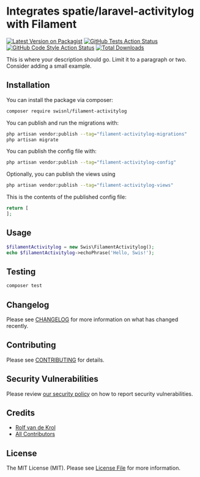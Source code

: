 # Integrates spatie/laravel-activitylog with Filament

[![Latest Version on Packagist](https://img.shields.io/packagist/v/swisnl/filament-activitylog.svg?style=flat-square)](https://packagist.org/packages/swisnl/filament-activitylog)
[![GitHub Tests Action Status](https://img.shields.io/github/actions/workflow/status/swisnl/filament-activitylog/run-tests.yml?branch=main&label=tests&style=flat-square)](https://github.com/swisnl/filament-activitylog/actions?query=workflow%3Arun-tests+branch%3Amain)
[![GitHub Code Style Action Status](https://img.shields.io/github/actions/workflow/status/swisnl/filament-activitylog/fix-php-code-styling.yml?branch=main&label=code%20style&style=flat-square)](https://github.com/swisnl/filament-activitylog/actions?query=workflow%3A"Fix+PHP+code+styling"+branch%3Amain)
[![Total Downloads](https://img.shields.io/packagist/dt/swisnl/filament-activitylog.svg?style=flat-square)](https://packagist.org/packages/swisnl/filament-activitylog)



This is where your description should go. Limit it to a paragraph or two. Consider adding a small example.

## Installation

You can install the package via composer:

```bash
composer require swisnl/filament-activitylog
```

You can publish and run the migrations with:

```bash
php artisan vendor:publish --tag="filament-activitylog-migrations"
php artisan migrate
```

You can publish the config file with:

```bash
php artisan vendor:publish --tag="filament-activitylog-config"
```

Optionally, you can publish the views using

```bash
php artisan vendor:publish --tag="filament-activitylog-views"
```

This is the contents of the published config file:

```php
return [
];
```

## Usage

```php
$filamentActivitylog = new Swis\FilamentActivitylog();
echo $filamentActivitylog->echoPhrase('Hello, Swis!');
```

## Testing

```bash
composer test
```

## Changelog

Please see [CHANGELOG](CHANGELOG.md) for more information on what has changed recently.

## Contributing

Please see [CONTRIBUTING](.github/CONTRIBUTING.md) for details.

## Security Vulnerabilities

Please review [our security policy](../../security/policy) on how to report security vulnerabilities.

## Credits

- [Rolf van de Krol](https://github.com/rolfvandekrol)
- [All Contributors](../../contributors)

## License

The MIT License (MIT). Please see [License File](LICENSE.md) for more information.
